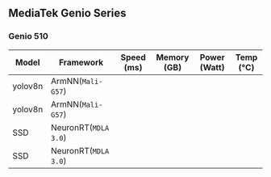 ## MediaTek Genio Series

### Genio 510
  
  | Model   |    Framework                |    Speed (ms) |   Memory (GB) |  Power (Watt) |     Temp (°C)    |
  |---------|-----------------------------|---------------|---------------|---------------|------------------|
  | yolov8n | ArmNN(`Mali-G57`)           |               |               |               |                  |
  | yolov8n | ArmNN(`Mali-G57`)           |               |               |               |                  |
  | SSD     | NeuronRT(`MDLA 3.0`)        |               |               |               |                  |
  | SSD     | NeuronRT(`MDLA 3.0`)        |               |               |               |                  |
